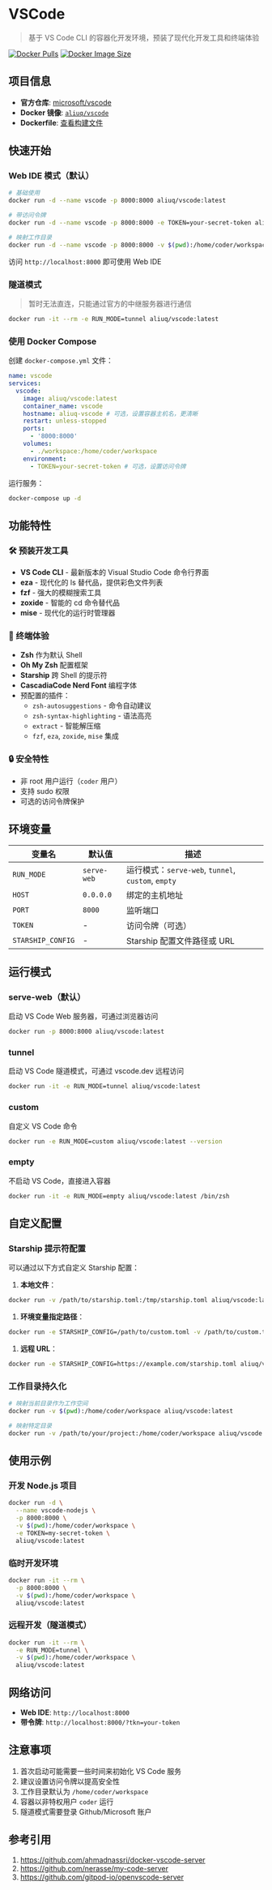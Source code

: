 # VSCode

> 基于 VS Code CLI 的容器化开发环境，预装了现代化开发工具和终端体验

[![Docker Pulls](https://img.shields.io/docker/pulls/aliuq/vscode)](https://hub.docker.com/r/aliuq/vscode)
[![Docker Image Size](https://img.shields.io/docker/image-size/aliuq/vscode)](https://hub.docker.com/r/aliuq/vscode)

## 项目信息

- **官方仓库**: [microsoft/vscode](https://github.com/microsoft/vscode)
- **Docker 镜像**: [`aliuq/vscode`](https://hub.docker.com/r/aliuq/vscode)
- **Dockerfile**: [查看构建文件](https://github.com/aliuq/apps-image/blob/master/base/vscode/Dockerfile)

## 快速开始

### Web IDE 模式（默认）

```bash
# 基础使用
docker run -d --name vscode -p 8000:8000 aliuq/vscode:latest

# 带访问令牌
docker run -d --name vscode -p 8000:8000 -e TOKEN=your-secret-token aliuq/vscode:latest

# 映射工作目录
docker run -d --name vscode -p 8000:8000 -v $(pwd):/home/coder/workspace aliuq/vscode:latest
```

访问 `http://localhost:8000` 即可使用 Web IDE

### 隧道模式

> 暂时无法直连，只能通过官方的中继服务器进行通信

```bash
docker run -it --rm -e RUN_MODE=tunnel aliuq/vscode:latest
```

### 使用 Docker Compose

创建 `docker-compose.yml` 文件：

```yaml
name: vscode
services:
  vscode:
    image: aliuq/vscode:latest
    container_name: vscode
    hostname: aliuq-vscode # 可选，设置容器主机名，更清晰
    restart: unless-stopped
    ports:
      - '8000:8000'
    volumes:
      - ./workspace:/home/coder/workspace
    environment:
      - TOKEN=your-secret-token # 可选，设置访问令牌
```

运行服务：

```bash
docker-compose up -d
```

## 功能特性

### 🛠️ 预装开发工具

- **VS Code CLI** - 最新版本的 Visual Studio Code 命令行界面
- **eza** - 现代化的 ls 替代品，提供彩色文件列表
- **fzf** - 强大的模糊搜索工具
- **zoxide** - 智能的 cd 命令替代品
- **mise** - 现代化的运行时管理器

### 🎨 终端体验

- **Zsh** 作为默认 Shell
- **Oh My Zsh** 配置框架
- **Starship** 跨 Shell 的提示符
- **CascadiaCode Nerd Font** 编程字体
- 预配置的插件：
  - `zsh-autosuggestions` - 命令自动建议
  - `zsh-syntax-highlighting` - 语法高亮
  - `extract` - 智能解压缩
  - `fzf`, `eza`, `zoxide`, `mise` 集成

### 🔒 安全特性

- 非 root 用户运行（`coder` 用户）
- 支持 sudo 权限
- 可选的访问令牌保护

## 环境变量

| 变量名 | 默认值 | 描述 |
|--------|--------|------|
| `RUN_MODE` | `serve-web` | 运行模式：`serve-web`, `tunnel`, `custom`, `empty` |
| `HOST` | `0.0.0.0` | 绑定的主机地址 |
| `PORT` | `8000` | 监听端口 |
| `TOKEN` | - | 访问令牌（可选） |
| `STARSHIP_CONFIG` | - | Starship 配置文件路径或 URL |

## 运行模式

### serve-web（默认）

启动 VS Code Web 服务器，可通过浏览器访问

```bash
docker run -p 8000:8000 aliuq/vscode:latest
```

### tunnel

启动 VS Code 隧道模式，可通过 vscode.dev 远程访问

```bash
docker run -it -e RUN_MODE=tunnel aliuq/vscode:latest
```

### custom

自定义 VS Code 命令

```bash
docker run -e RUN_MODE=custom aliuq/vscode:latest --version
```

### empty

不启动 VS Code，直接进入容器

```bash
docker run -it -e RUN_MODE=empty aliuq/vscode:latest /bin/zsh
```

## 自定义配置

### Starship 提示符配置

可以通过以下方式自定义 Starship 配置：

1. **本地文件**：

```bash
docker run -v /path/to/starship.toml:/tmp/starship.toml aliuq/vscode:latest
```

1. **环境变量指定路径**：

```bash
docker run -e STARSHIP_CONFIG=/path/to/custom.toml -v /path/to/custom.toml:/path/to/custom.toml aliuq/vscode:latest
```

1. **远程 URL**：

```bash
docker run -e STARSHIP_CONFIG=https://example.com/starship.toml aliuq/vscode:latest
```

### 工作目录持久化

```bash
# 映射当前目录作为工作空间
docker run -v $(pwd):/home/coder/workspace aliuq/vscode:latest

# 映射特定目录
docker run -v /path/to/your/project:/home/coder/workspace aliuq/vscode:latest
```

## 使用示例

### 开发 Node.js 项目

```bash
docker run -d \
  --name vscode-nodejs \
  -p 8000:8000 \
  -v $(pwd):/home/coder/workspace \
  -e TOKEN=my-secret-token \
  aliuq/vscode:latest
```

### 临时开发环境

```bash
docker run -it --rm \
  -p 8000:8000 \
  -v $(pwd):/home/coder/workspace \
  aliuq/vscode:latest
```

### 远程开发（隧道模式）

```bash
docker run -it --rm \
  -e RUN_MODE=tunnel \
  -v $(pwd):/home/coder/workspace \
  aliuq/vscode:latest
```

## 网络访问

- **Web IDE**: `http://localhost:8000`
- **带令牌**: `http://localhost:8000/?tkn=your-token`

## 注意事项

1. 首次启动可能需要一些时间来初始化 VS Code 服务
2. 建议设置访问令牌以提高安全性
3. 工作目录默认为 `/home/coder/workspace`
4. 容器以非特权用户 `coder` 运行
5. 隧道模式需要登录 Github/Microsoft 账户

## 参考引用

1. <https://github.com/ahmadnassri/docker-vscode-server>
2. <https://github.com/nerasse/my-code-server>
3. <https://github.com/gitpod-io/openvscode-server>
